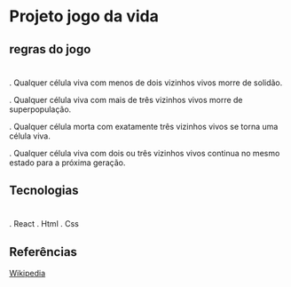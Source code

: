 # Projeto jogo da vida


## regras do jogo

#

. Qualquer célula viva com menos de dois vizinhos vivos morre de solidão.

. Qualquer célula viva com mais de três vizinhos vivos morre de superpopulação.

. Qualquer célula morta com exatamente três vizinhos vivos se torna uma célula viva.

. Qualquer célula viva com dois ou três vizinhos vivos continua no mesmo estado para a próxima geração.

## Tecnologias

#

. React
. Html
. Css

## Referências

[Wikipedia](https://en.wikipedia.org/wiki/Conway%27s_Game_of_Life)


